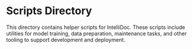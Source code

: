 # Scripts Directory

This directory contains helper scripts for IntelliDoc. These scripts include utilities for model training, data preparation, maintenance tasks, and other tooling to support development and deployment.
